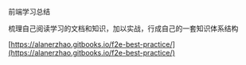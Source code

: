 前端学习总结

梳理自己阅读学习的文档和知识，加以实战，行成自己的一套知识体系结构

[https://alanerzhao.gitbooks.io/f2e-best-practice/](https://alanerzhao.gitbooks.io/f2e-best-practice/)


